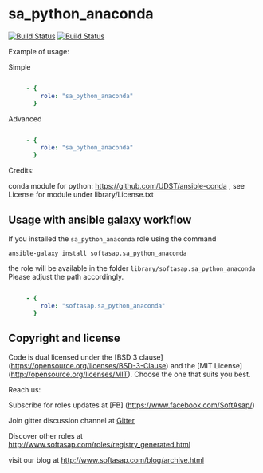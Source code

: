 sa_python_anaconda
==================
[![Build Status](https://github.com/softasap/sa-python-anaconda/workflows/CI/badge.svg?event=push)](https://github.com/softasap/sa-python-anaconda/actions?query=workflow%3ACI)
[![Build Status](https://travis-ci.org/softasap/sa-python-anaconda.svg?branch=master)](https://travis-ci.org/softasap/sa-python-anaconda)



Example of usage:

Simple

```YAML

     - {
         role: "sa_python_anaconda"
       }


```

Advanced

```YAML

     - {
         role: "sa_python_anaconda"
       }


```

Credits:

 conda module for python:  https://github.com/UDST/ansible-conda , see License for module under library/License.txt


Usage with ansible galaxy workflow
----------------------------------

If you installed the `sa_python_anaconda` role using the command


`
   ansible-galaxy install softasap.sa_python_anaconda
`

the role will be available in the folder `library/softasap.sa_python_anaconda`
Please adjust the path accordingly.

```YAML

     - {
         role: "softasap.sa_python_anaconda"
       }

```




Copyright and license
---------------------

Code is dual licensed under the [BSD 3 clause] (https://opensource.org/licenses/BSD-3-Clause) and the [MIT License] (http://opensource.org/licenses/MIT). Choose the one that suits you best.

Reach us:

Subscribe for roles updates at [FB] (https://www.facebook.com/SoftAsap/)

Join gitter discussion channel at [Gitter](https://gitter.im/softasap)

Discover other roles at  http://www.softasap.com/roles/registry_generated.html

visit our blog at http://www.softasap.com/blog/archive.html 
